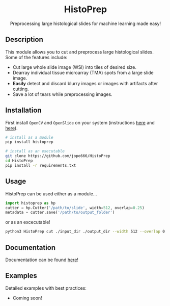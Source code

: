 <div align="center">

# HistoPrep
Preprocessing large histological slides for machine learning made easy!
</div>

## Description

This module allows you to cut and preprocess large histological slides. Some of the features include:

- Cut large whole slide image (WSI) into tiles of desired size.
- Dearray individual tissue microarray (TMA) spots from a large slide image.
- **Easily** detect and discard blurry images or images with artifacts after cutting.
- Save a lot of tears while preprocessing images.

## Installation

First install `OpenCV` and `OpenSlide` on your system (instructions [here](https://docs.opencv.org/master/d0/d3d/tutorial_general_install.html) and [here](https://openslide.org/download/)).

```bash
# install as a module   
pip install histoprep

# install as an executable
git clone https://github.com/jopo666/HistoPrep
cd HistoPrep
pip install -r requirements.txt
```

## Usage

HistoPrep can be used either as a module...

```python
import histoprep as hp
cutter = hp.Cutter('/path/to/slide', width=512, overlap=0.25)
metadata = cutter.save('/path/to/output_folder')
```

or as an excecutable!

```bash
python3 HistoPrep cut ./input_dir ./output_dir --width 512 --overlap 0.25 --img_type jpeg
```

## Documentation

Documentation can be found [here](https://histoprep.readthedocs.io/en/latest/)!


## Examples

Detailed examples with best practices:

- Coming soon!